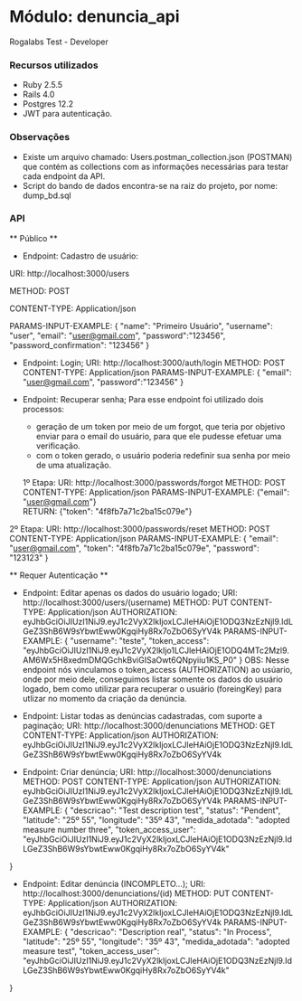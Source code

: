 # Módulo: denuncia_api
Rogalabs Test - Developer

### Recursos utilizados
- Ruby 2.5.5
- Rails 4.0
- Postgres 12.2
- JWT para autenticação.

### Observações
- Existe um arquivo chamado: Users.postman_collection.json (POSTMAN) que contém as collections com as informações necessárias para testar cada endpoint da API.
- Script do bando de dados encontra-se na raiz do projeto, por nome: dump_bd.sql

### API

** Público **

- Endpoint: Cadastro de usuário:

URI: http://localhost:3000/users

METHOD: POST

CONTENT-TYPE: Application/json

PARAMS-INPUT-EXAMPLE: {
                    "name": "Primeiro Usuário",
                    "username": "user",
                    "email": "user@gmail.com",
                    "password":"123456",
                    "password_confirmation": "123456"
                  }


- Endpoint: Login;
URI: http://localhost:3000/auth/login
METHOD: POST
CONTENT-TYPE: Application/json
PARAMS-INPUT-EXAMPLE: {
                    "email": "user@gmail.com",
                    "password":"123456"
                    }

- Endpoint: Recuperar senha;
  Para esse endpoint foi utilizado dois processos:
  * geração de um token por meio de um forgot, que teria por objetivo enviar para o email do usuário, para que ele pudesse efetuar uma verificação.
  * com o token gerado, o usuário poderia redefinir sua senha por meio de uma atualização.
  
  1º Etapa:
  URI: http://localhost:3000/passwords/forgot
  METHOD: POST
  CONTENT-TYPE: Application/json
  PARAMS-INPUT-EXAMPLE: {"email": "user@gmail.com"}                    
  RETURN: {"token": "4f8fb7a71c2ba15c079e"}                    
                    
 2º Etapa:
 URI: http://localhost:3000/passwords/reset
 METHOD: POST
 CONTENT-TYPE: Application/json
 PARAMS-INPUT-EXAMPLE: {
                    "email": "user@gmail.com",
                    "token": "4f8fb7a71c2ba15c079e",
                    "password": "123123"
                  }
 

** Requer Autenticação **
- Endpoint: Editar apenas os dados do usuário logado;
URI: http://localhost:3000/users/(username)
METHOD: PUT
CONTENT-TYPE: Application/json
AUTHORIZATION: eyJhbGciOiJIUzI1NiJ9.eyJ1c2VyX2lkIjoxLCJleHAiOjE1ODQ3NzEzNjl9.IdLGeZ3ShB6W9sYbwtEww0KgqiHy8Rx7oZbO6SyYV4k
PARAMS-INPUT-EXAMPLE: {
              "username": "teste",
              "token_access": "eyJhbGciOiJIUzI1NiJ9.eyJ1c2VyX2lkIjo1LCJleHAiOjE1ODQ4MTc2Mzl9.AM6Wx5H8xedmDMQGchkBviGISaOwt6QNpyiiu1KS_P0"
                    }
OBS: Nesse endpoint nós vinculamos o token_access (AUTHORIZATION) ao usúario, onde por meio dele, conseguimos listar somente os dados do usuário logado, bem como utilizar para recuperar o usuário (foreingKey) para utlizar no momento da criação da denúncia.


- Endpoint: Listar todas as denúncias cadastradas, com suporte a paginação;
URI: http://localhost:3000/denunciations
METHOD: GET
CONTENT-TYPE: Application/json
AUTHORIZATION: eyJhbGciOiJIUzI1NiJ9.eyJ1c2VyX2lkIjoxLCJleHAiOjE1ODQ3NzEzNjl9.IdLGeZ3ShB6W9sYbwtEww0KgqiHy8Rx7oZbO6SyYV4k


- Endpoint: Criar denúncia;
URI: http://localhost:3000/denunciations
METHOD: POST
CONTENT-TYPE: Application/json
AUTHORIZATION: eyJhbGciOiJIUzI1NiJ9.eyJ1c2VyX2lkIjoxLCJleHAiOjE1ODQ3NzEzNjl9.IdLGeZ3ShB6W9sYbwtEww0KgqiHy8Rx7oZbO6SyYV4k
PARAMS-INPUT-EXAMPLE:
{
	"descricao": "Test description test",
	"status": "Pendent",
	"latitude": "25º 55",
	"longitude": "35º 43",
	"medida_adotada": "adopted measure number three",
	"token_access_user": "eyJhbGciOiJIUzI1NiJ9.eyJ1c2VyX2lkIjoxLCJleHAiOjE1ODQ3NzEzNjl9.IdLGeZ3ShB6W9sYbwtEww0KgqiHy8Rx7oZbO6SyYV4k"
	
}

- Endpoint: Editar denúncia (INCOMPLETO...);
URI: http://localhost:3000/denunciations/(id)
METHOD: PUT
CONTENT-TYPE: Application/json
AUTHORIZATION: eyJhbGciOiJIUzI1NiJ9.eyJ1c2VyX2lkIjoxLCJleHAiOjE1ODQ3NzEzNjl9.IdLGeZ3ShB6W9sYbwtEww0KgqiHy8Rx7oZbO6SyYV4k
PARAMS-INPUT-EXAMPLE:
{
	"descricao": "Description real",
	"status": "In Process",
	"latitude": "25º 55",
	"longitude": "35º 43",
	"medida_adotada": "adopted measure test",
	"token_access_user": "eyJhbGciOiJIUzI1NiJ9.eyJ1c2VyX2lkIjoxLCJleHAiOjE1ODQ3NzEzNjl9.IdLGeZ3ShB6W9sYbwtEww0KgqiHy8Rx7oZbO6SyYV4k"
	
}

